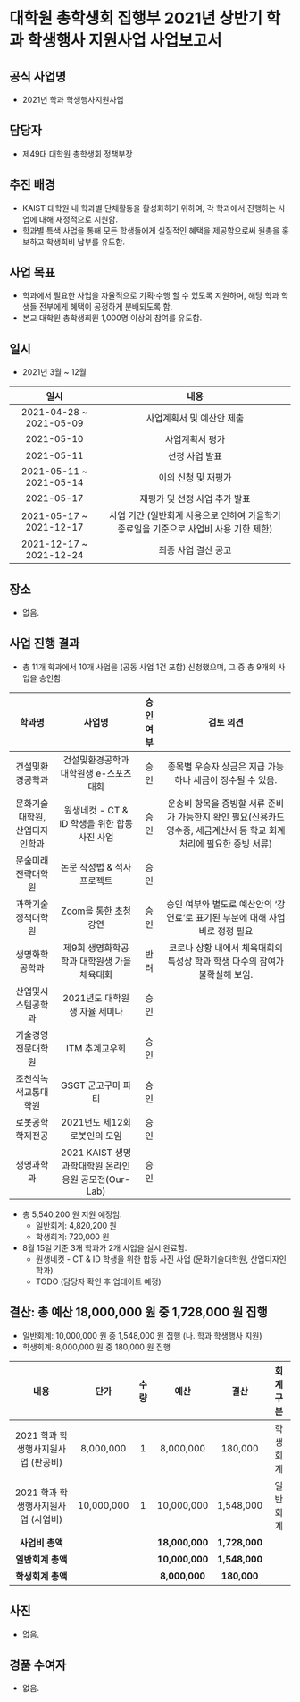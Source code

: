 대학원 총학생회 집행부 2021년 상반기 학과 학생행사 지원사업 사업보고서
===

## 공식 사업명
- 2021년 학과 학생행사지원사업

## 담당자
- 제49대 대학원 총학생회 정책부장

## 추진 배경
- KAIST 대학원 내 학과별 단체활동을 활성화하기 위하여, 각 학과에서 진행하는 사업에 대해 재정적으로 지원함.
- 학과별 특색 사업을 통해 모든 학생들에게 실질적인 혜택을 제공함으로써 원총을 홍보하고 학생회비 납부를 유도함.

## 사업 목표
- 학과에서 필요한 사업을 자율적으로 기획‧수행 할 수 있도록 지원하며, 해당 학과 학생들 전부에게 혜택이 공정하게 분배되도록 함.
- 본교 대학원 총학생회원 1,000명 이상의 참여를 유도함.

## 일시
- 2021년 3월 ~ 12월
 
| 일시 | 내용 | 
|:---:|:---:| 
| 2021-04-28 ~ 2021-05-09 | 사업계획서 및 예산안 제출 | 
| 2021-05-10 | 사업계획서 평가 | 
| 2021-05-11 | 선정 사업 발표 | 
| 2021-05-11 ~ 2021-05-14 | 이의 신청 및 재평가 | 
| 2021-05-17 | 재평가 및 선정 사업 추가 발표 | 
| 2021-05-17 ~ 2021-12-17 | 사업 기간 (일반회계 사용으로 인하여 가을학기 종료일을 기준으로 사업비 사용 기한 제한) | 
| 2021-12-17 ~ 2021-12-24 | 최종 사업 결산 공고 | 

## 장소
- 없음.

## 사업 진행 결과
- 총 11개 학과에서 10개 사업을 (공동 사업 1건 포함) 신청했으며, 그 중 총 9개의 사업을 승인함.

| 학과명 | 사업명 | 승인 여부 | 검토 의견 |
|:---:|:---:|:---:|:---:|
| 건설및환경공학과 | 건설및환경공학과 대학원생 e-스포츠 대회 | 승인 | 종목별 우승자 상금은 지급 가능하나 세금이 징수될 수 있음. |
| 문화기술대학원, 산업디자인학과 | 원생네컷 - CT & ID 학생을 위한 합동 사진 사업 | 승인 | 운송비 항목을 증빙할 서류 준비가 가능한지 확인 필요(신용카드 영수증, 세금계산서 등 학교 회계 처리에 필요한 증빙 서류) |
| 문술미래전략대학원 | 논문 작성법 & 석사 프로젝트 | 승인 |   |
| 과학기술정책대학원 | Zoom을 통한 초청 강연 | 승인 | 승인 여부와 별도로 예산안의 ‘강연료’로 표기된 부분에 대해 사업비로 정정 필요 |
| 생명화학공학과 | 제9회 생명화학공학과 대학원생 가을 체육대회 | 반려 | 코로나 상황 내에서 체육대회의 특성상 학과 학생 다수의 참여가 불확실해 보임. |
| 산업및시스템공학과 | 2021년도 대학원생 자율 세미나 | 승인 |   |
| 기술경영전문대학원 | ITM 추계교우회 | 승인 |   |
| 조천식녹색교통대학원 | GSGT 군고구마 파티 | 승인 |   |
| 로봇공학학제전공 | 2021년도 제12회 로봇인의 모임 | 승인 |   |
| 생명과학과 | 2021 KAIST 생명과학대학원 온라인 응원 공모전(Our-Lab) | 승인 |   |

- 총 5,540,200 원 지원 예정임.
    - 일반회계: 4,820,200 원
    - 학생회계: 720,000 원
- 8월 15일 기준 3개 학과가 2개 사업을 실시 완료함.
    - 원생네컷 - CT & ID 학생을 위한 합동 사진 사업 (문화기술대학원, 산업디자인학과)
    - TODO (담당자 확인 후 업데이트 예정)

## 결산: 총 예산 18,000,000 원 중 1,728,000 원 집행
- 일반회계: 10,000,000 원 중 1,548,000 원 집행 (나. 학과 학생행사 지원)
- 학생회계: 8,000,000 원 중 180,000 원 집행

| **내용** | **단가** | **수량** | **예산** | **결산** | **회계구분** |
|:---:|:---:|:---:|:---:|:---:|:---:|
| 2021 학과 학생행사지원사업 (판공비)| 8,000,000 | 1 | 8,000,000 | 180,000 | 학생회계 | 
| 2021 학과 학생행사지원사업 (사업비)| 10,000,000 | 1 | 10,000,000 | 1,548,000 | 일반회계 | 
| **사업비 총액** |  |  | **18,000,000** | **1,728,000** |  |
| **일반회계 총액** |  |  | **10,000,000** | **1,548,000** |  |
| **학생회계 총액** |  |  | **8,000,000** | **180,000** |  |

## 사진
- 없음.

## 경품 수여자
- 없음.